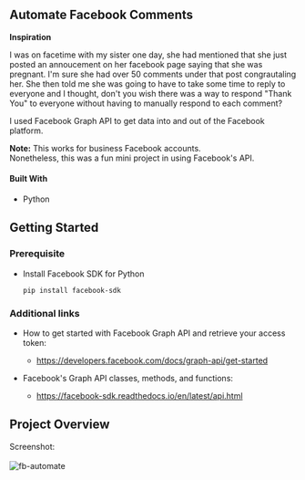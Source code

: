 ## Automate Facebook Comments

<b>Inspiration</b>  <br>

I was on facetime with my sister one day, she had mentioned that she just posted an annoucement on her facebook page saying 
that she was pregnant. I'm sure she had over 50 comments under that post congrautaling her. She then told me she was going to 
have to take some time to reply to everyone and I thought, don't you wish there was a way to respond "Thank You" to everyone without 
having to manually respond to each comment?

I used Facebook Graph API to get data into and out of the Facebook platform.

<b>Note:</b> This works for business Facebook accounts.<br>
Nonetheless, this was a fun mini project in using Facebook's API. 

#### Built With

- Python

## Getting Started

### Prerequisite 

- Install Facebook SDK for Python 

    ```
    pip install facebook-sdk
    ```
### Additional links
- How to get started with Facebook Graph API and retrieve your access token: 
   - https://developers.facebook.com/docs/graph-api/get-started
   
- Facebook's Graph API classes, methods, and functions: 
   - https://facebook-sdk.readthedocs.io/en/latest/api.html
   
## Project Overview
Screenshot: 
<br>
<br>
![fb-automate](https://user-images.githubusercontent.com/87429372/221665102-1750334b-774a-4f1c-a1a1-31aca975f67c.png)
